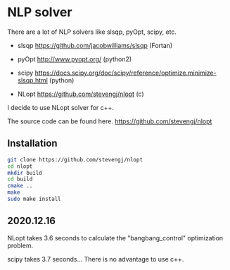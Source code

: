 # NLP solver

There are a lot of NLP solvers like slsqp, pyOpt, scipy, etc.

- slsqp <https://github.com/jacobwilliams/slsqp> (Fortan)

- pyOpt <http://www.pyopt.org/> (python2)

- scipy <https://docs.scipy.org/doc/scipy/reference/optimize.minimize-slsqp.html> (python)

- NLopt <https://github.com/stevengj/nlopt> (c)

I decide to use NLopt solver for c++.

The source code can be found here. <https://github.com/stevengj/nlopt>

## Installation

``` bash
git clone https://github.com/stevengj/nlopt
cd nlopt
mkdir build
cd build
cmake ..
make
sudo make install
```

## 2020.12.16

NLopt takes 3.6 seconds to calculate the "bangbang_control" optimization problem.

scipy takes 3.7 seconds... There is no advantage to use c++.
